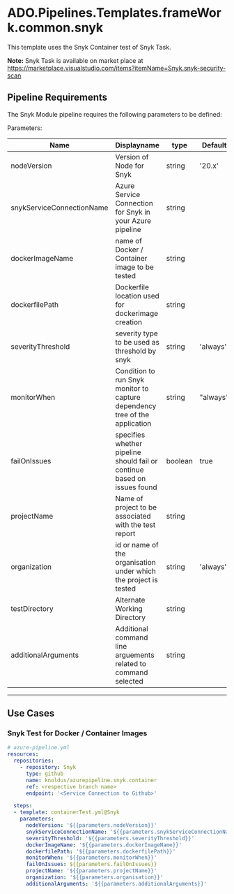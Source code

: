 # ADO.Pipelines.Templates.frameWork.common.snyk

This template uses the Snyk Container test of Snyk Task.

**Note:** Snyk Task is available on market place at <https://marketplace.visualstudio.com/items?itemName=Snyk.snyk-security-scan>

## Pipeline Requirements

The Snyk Module pipeline requires the following parameters to be defined:

Parameters:

| Name  | Displayname | type | Default | Values | Opional/Required | Comments |
| ------------- | ------------- | ------------- | ------------- | ------------- | ------------- | ------------- |
| nodeVersion | Version of Node for Snyk | string | '20.x' | | Required | |
| snykServiceConnectionName  | Azure Service Connection for Snyk in your Azure pipeline | string | | | Required |  Remember to provide permission to pipeline for the snyk token used |
| dockerImageName | name of Docker /  Container image to be tested | string | | | Required | |
| dockerfilePath | Dockerfile location used for dockerimage creation | string | | | Required | |
| severityThreshold | severity type to be used as threshold by snyk | string | 'always' |'always' / 'onIssuesFound' /'never' | Optional | |
| monitorWhen | Condition to run Snyk monitor to capture dependency tree of the application | string | "always" | "always" / "onIssuesFound" / "never" | |
| failOnIssues | specifies whether pipeline should fail or continue based on issues found | boolean | true | true / false | Optional |  |
| projectName | Name of project to be associated with the test report | string | | |  |
| organization | id or name of the organisation under which the project is tested| string | 'always' |'always' / 'onIssuesFound' /'never' | Optional |  |
| testDirectory | Alternate Working Directory | string | | | Optional | Used to test manifest file from this directory other than root |
| additionalArguments | Additional command line arguements related to command selected | string | | | Optional | Reference: <https://docs.snyk.io/snyk-cli/guides-for-our-cli/cli-reference> |
--------------------------------------------------------------------------------------------------------------------------------------------------

## Use Cases

### Snyk Test for Docker / Container Images

  ```yaml
  # azure-pipeline.yml
  resources:
    repositories:
      - repository: Snyk
        type: github
        name: knoldus/azurepipeline.snyk.container
        ref: <respective branch name>
        endpoint: '<Service Connection to Github>'

    steps:
    - template: containerTest.yml@Snyk
      parameters:        
        nodeVersion: '${{parameters.nodeVersion}}'
        snykServiceConnectionName: '${{parameters.snykServiceConnectionName}}'
        severityThreshold: '${{parameters.severityThreshold}}'
        dockerImageName: '${{parameters.dockerImageName}}'
        dockerfilePath: '${{parameters.dockerfilePath}}'
        monitorWhen: '${{parameters.monitorWhen}}'
        failOnIssues: ${{parameters.failOnIssues}}
        projectName: '${{parameters.projectName}}'
        organization: '${{parameters.organisation}}'
        additionalArguments: '${{parameters.additionalArguments}}'
  ```
